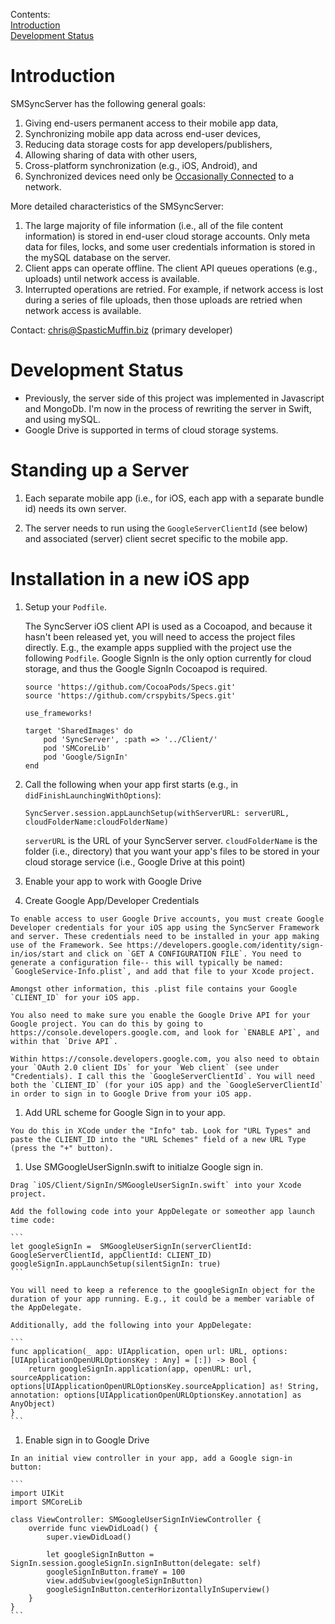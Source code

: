 Contents:  
[Introduction](#introduction)  
[Development Status](#development-status)  

# Introduction

SMSyncServer has the following general goals:  

1. Giving end-users permanent access to their mobile app data,  
1. Synchronizing mobile app data across end-user devices,  
1. Reducing data storage costs for app developers/publishers,  
1. Allowing sharing of data with other users,  
1. Cross-platform synchronization (e.g., iOS, Android), and  
1. Synchronized devices need only be [Occasionally Connected](https://msdn.microsoft.com/en-us/library/ff650163.aspx) to a network.

More detailed characteristics of the SMSyncServer:

1. The large majority of file information (i.e., all of the file content information) is stored in end-user cloud storage accounts. Only meta data for files, locks, and some user credentials information is stored in the mySQL database on the server.
1. Client apps can operate offline. The client API queues operations (e.g., uploads) until network access is available.
1. Interrupted operations are retried. For example, if network access is lost during a series of file uploads, then those uploads are retried when network access is available.

Contact: <chris@SpasticMuffin.biz> (primary developer)

# Development Status

* Previously, the server side of this project was implemented in Javascript and MongoDb. I'm now in the process of rewriting the server in Swift, and using mySQL.
* Google Drive is supported in terms of cloud storage systems.

# Standing up a Server

1. Each separate mobile app (i.e., for iOS, each app with a separate bundle id) needs its own server.

1. The server needs to run using the `GoogleServerClientId` (see below) and associated (server) client secret specific to the mobile app.

# Installation in a new iOS app

1. Setup your `Podfile`. 

    The SyncServer iOS client API is used as a Cocoapod, and because it hasn't been released yet, you will need to access the project files directly. E.g., the example apps supplied with the project use the following `Podfile`. Google SignIn is the only option currently for cloud storage, and thus the Google SignIn Cocoapod is required.

    ```
    source 'https://github.com/CocoaPods/Specs.git'
    source 'https://github.com/crspybits/Specs.git'

    use_frameworks!

    target 'SharedImages' do
        pod 'SyncServer', :path => '../Client/'
        pod 'SMCoreLib'
        pod 'Google/SignIn'
    end
    ```

1. Call the following when your app first starts (e.g., in `didFinishLaunchingWithOptions`):

    ```
    SyncServer.session.appLaunchSetup(withServerURL: serverURL, cloudFolderName:cloudFolderName)
    ```

    `serverURL` is the URL of your SyncServer server.
    `cloudFolderName` is the folder (i.e., directory) that you want your app's files to be stored in your cloud storage service (i.e., Google Drive at this point)

1. Enable your app to work with Google Drive

  1. Create Google App/Developer Credentials
  
    To enable access to user Google Drive accounts, you must create Google Developer credentials for your iOS app using the SyncServer Framework and server. These credentials need to be installed in your app making use of the Framework. See https://developers.google.com/identity/sign-in/ios/start and click on `GET A CONFIGURATION FILE`. You need to generate a configuration file-- this will typically be named: `GoogleService-Info.plist`, and add that file to your Xcode project.
   
    Amongst other information, this .plist file contains your Google `CLIENT_ID` for your iOS app.
   
    You also need to make sure you enable the Google Drive API for your Google project. You can do this by going to https://console.developers.google.com, and look for `ENABLE API`, and within that `Drive API`.
   
    Within https://console.developers.google.com, you also need to obtain your `OAuth 2.0 client IDs` for your `Web client` (see under "Credentials). I call this the `GoogleServerClientId`. You will need both the `CLIENT_ID` (for your iOS app) and the `GoogleServerClientId` in order to sign in to Google Drive from your iOS app.

  1. Add URL scheme for Google Sign in to your app.

    You do this in XCode under the "Info" tab. Look for "URL Types" and paste the CLIENT_ID into the "URL Schemes" field of a new URL Type (press the "+" button).
  
  1. Use SMGoogleUserSignIn.swift to initialze Google sign in.
  
    Drag `iOS/Client/SignIn/SMGoogleUserSignIn.swift` into your Xcode project.
    
    Add the following code into your AppDelegate or someother app launch time code:
    
    ```
    let googleSignIn =  SMGoogleUserSignIn(serverClientId: GoogleServerClientId, appClientId: CLIENT_ID)
    googleSignIn.appLaunchSetup(silentSignIn: true)
    ```
    
    You will need to keep a reference to the googleSignIn object for the duration of your app running. E.g., it could be a member variable of the AppDelegate.
    
    Additionally, add the following into your AppDelegate:
    
    ```
    func application(_ app: UIApplication, open url: URL, options: [UIApplicationOpenURLOptionsKey : Any] = [:]) -> Bool {
        return googleSignIn.application(app, openURL: url, sourceApplication: options[UIApplicationOpenURLOptionsKey.sourceApplication] as! String, annotation: options[UIApplicationOpenURLOptionsKey.annotation] as AnyObject)
    }
    ```

  1. Enable sign in to Google Drive

    In an initial view controller in your app, add a Google sign-in button:

    ```
    import UIKit
    import SMCoreLib
    
    class ViewController: SMGoogleUserSignInViewController {    
        override func viewDidLoad() {
            super.viewDidLoad()

            let googleSignInButton = SignIn.session.googleSignIn.signInButton(delegate: self)
            googleSignInButton.frameY = 100
            view.addSubview(googleSignInButton)
            googleSignInButton.centerHorizontallyInSuperview()
        }
    }
    ```
